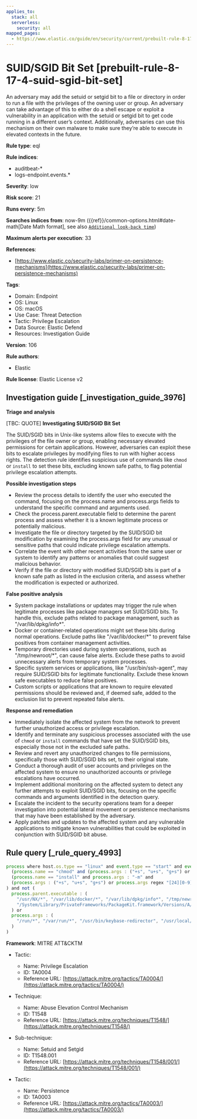 ```yaml
---
applies_to:
  stack: all
  serverless:
    security: all
mapped_pages:
  - https://www.elastic.co/guide/en/security/current/prebuilt-rule-8-17-4-suid-sgid-bit-set.html
---
```


# SUID/SGID Bit Set [prebuilt-rule-8-17-4-suid-sgid-bit-set]

An adversary may add the setuid or setgid bit to a file or directory in order to run a file with the privileges of the owning user or group. An adversary can take advantage of this to either do a shell escape or exploit a vulnerability in an application with the setuid or setgid bit to get code running in a different user’s context. Additionally, adversaries can use this mechanism on their own malware to make sure they’re able to execute in elevated contexts in the future.

**Rule type**: eql

**Rule indices**:

* auditbeat-*
* logs-endpoint.events.*

**Severity**: low

**Risk score**: 21

**Runs every**: 5m

**Searches indices from**: now-9m ({{ref}}/common-options.html#date-math[Date Math format], see also [`Additional look-back time`](docs-content://solutions/security/detect-and-alert/create-detection-rule.md#rule-schedule))

**Maximum alerts per execution**: 33

**References**:

* [https://www.elastic.co/security-labs/primer-on-persistence-mechanisms](https://www.elastic.co/security-labs/primer-on-persistence-mechanisms)

**Tags**:

* Domain: Endpoint
* OS: Linux
* OS: macOS
* Use Case: Threat Detection
* Tactic: Privilege Escalation
* Data Source: Elastic Defend
* Resources: Investigation Guide

**Version**: 106

**Rule authors**:

* Elastic

**Rule license**: Elastic License v2

## Investigation guide [_investigation_guide_3976]

**Triage and analysis**

[TBC: QUOTE]
**Investigating SUID/SGID Bit Set**

The SUID/SGID bits in Unix-like systems allow files to execute with the privileges of the file owner or group, enabling necessary elevated permissions for certain applications. However, adversaries can exploit these bits to escalate privileges by modifying files to run with higher access rights. The detection rule identifies suspicious use of commands like `chmod` or `install` to set these bits, excluding known safe paths, to flag potential privilege escalation attempts.

**Possible investigation steps**

* Review the process details to identify the user who executed the command, focusing on the process.name and process.args fields to understand the specific command and arguments used.
* Check the process.parent.executable field to determine the parent process and assess whether it is a known legitimate process or potentially malicious.
* Investigate the file or directory targeted by the SUID/SGID bit modification by examining the process.args field for any unusual or sensitive paths that could indicate privilege escalation attempts.
* Correlate the event with other recent activities from the same user or system to identify any patterns or anomalies that could suggest malicious behavior.
* Verify if the file or directory with modified SUID/SGID bits is part of a known safe path as listed in the exclusion criteria, and assess whether the modification is expected or authorized.

**False positive analysis**

* System package installations or updates may trigger the rule when legitimate processes like package managers set SUID/SGID bits. To handle this, exclude paths related to package management, such as "/var/lib/dpkg/info*".
* Docker or container-related operations might set these bits during normal operations. Exclude paths like "/var/lib/docker/*" to prevent false positives from container management activities.
* Temporary directories used during system operations, such as "/tmp/newroot/*", can cause false alerts. Exclude these paths to avoid unnecessary alerts from temporary system processes.
* Specific system services or applications, like "/usr/bin/ssh-agent", may require SUID/SGID bits for legitimate functionality. Exclude these known safe executables to reduce false positives.
* Custom scripts or applications that are known to require elevated permissions should be reviewed and, if deemed safe, added to the exclusion list to prevent repeated false alerts.

**Response and remediation**

* Immediately isolate the affected system from the network to prevent further unauthorized access or privilege escalation.
* Identify and terminate any suspicious processes associated with the use of `chmod` or `install` commands that have set the SUID/SGID bits, especially those not in the excluded safe paths.
* Review and revert any unauthorized changes to file permissions, specifically those with SUID/SGID bits set, to their original state.
* Conduct a thorough audit of user accounts and privileges on the affected system to ensure no unauthorized accounts or privilege escalations have occurred.
* Implement additional monitoring on the affected system to detect any further attempts to exploit SUID/SGID bits, focusing on the specific commands and arguments identified in the detection query.
* Escalate the incident to the security operations team for a deeper investigation into potential lateral movement or persistence mechanisms that may have been established by the adversary.
* Apply patches and updates to the affected system and any vulnerable applications to mitigate known vulnerabilities that could be exploited in conjunction with SUID/SGID bit abuse.


## Rule query [_rule_query_4993]

```js
process where host.os.type == "linux" and event.type == "start" and event.action == "exec" and (
  (process.name == "chmod" and (process.args : ("+s", "u+s", "g+s") or process.args regex "[24][0-9]{3}")) or
  (process.name == "install" and process.args : "-m" and
  (process.args : ("+s", "u+s", "g+s") or process.args regex "[24][0-9]{3}"))
) and not (
  process.parent.executable : (
    "/usr/NX/*", "/var/lib/docker/*", "/var/lib/dpkg/info*", "/tmp/newroot/*",
    "/System/Library/PrivateFrameworks/PackageKit.framework/Versions/A/XPCServices/package_script_service.xpc/Contents/MacOS/package_script_service"
  ) or
  process.args : (
    "/run/*", "/var/run/*", "/usr/bin/keybase-redirector", "/usr/local/share/fonts", "/usr/bin/ssh-agent"
  )
)
```

**Framework**: MITRE ATT&CKTM

* Tactic:

    * Name: Privilege Escalation
    * ID: TA0004
    * Reference URL: [https://attack.mitre.org/tactics/TA0004/](https://attack.mitre.org/tactics/TA0004/)

* Technique:

    * Name: Abuse Elevation Control Mechanism
    * ID: T1548
    * Reference URL: [https://attack.mitre.org/techniques/T1548/](https://attack.mitre.org/techniques/T1548/)

* Sub-technique:

    * Name: Setuid and Setgid
    * ID: T1548.001
    * Reference URL: [https://attack.mitre.org/techniques/T1548/001/](https://attack.mitre.org/techniques/T1548/001/)

* Tactic:

    * Name: Persistence
    * ID: TA0003
    * Reference URL: [https://attack.mitre.org/tactics/TA0003/](https://attack.mitre.org/tactics/TA0003/)



